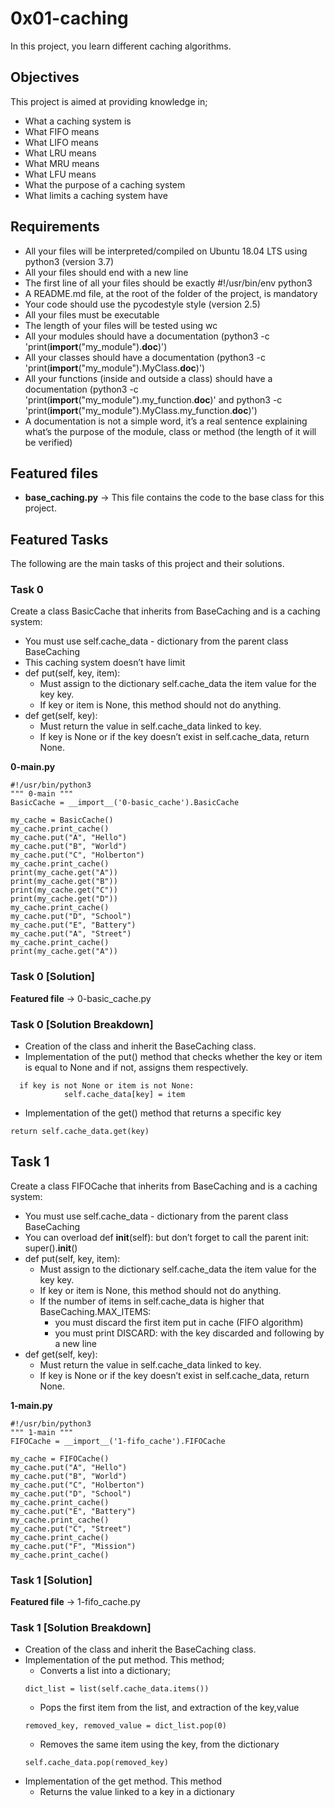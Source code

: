 # 0x01-caching
In this project, you learn different caching algorithms.

## Objectives
This project is aimed at providing knowledge in;
- What a caching system is
- What FIFO means
- What LIFO means
- What LRU means
- What MRU means
- What LFU means
- What the purpose of a caching system
- What limits a caching system have

## Requirements
- All your files will be interpreted/compiled on Ubuntu 18.04 LTS using python3 (version 3.7)
- All your files should end with a new line
- The first line of all your files should be exactly #!/usr/bin/env python3
- A README.md file, at the root of the folder of the project, is mandatory
- Your code should use the pycodestyle style (version 2.5)
- All your files must be executable
- The length of your files will be tested using wc
- All your modules should have a documentation (python3 -c 'print(__import__("my_module").__doc__)')
- All your classes should have a documentation (python3 -c 'print(__import__("my_module").MyClass.__doc__)')
- All your functions (inside and outside a class) should have a documentation (python3 -c 'print(__import__("my_module").my_function.__doc__)' and python3 -c 'print(__import__("my_module").MyClass.my_function.__doc__)')
- A documentation is not a simple word, it’s a real sentence explaining what’s the purpose of the module, class or method (the length of it will be verified)

## Featured files
- **base_caching.py** -> This file contains the code to the base class for this project.

## Featured Tasks
The following are the main tasks of this project and their solutions.

### Task 0
Create a class BasicCache that inherits from BaseCaching and is a caching system:

- You must use self.cache_data - dictionary from the parent class BaseCaching
- This caching system doesn’t have limit
- def put(self, key, item):
	- Must assign to the dictionary self.cache_data the item value for the key key.
	- If key or item is None, this method should not do anything.
- def get(self, key):
	- Must return the value in self.cache_data linked to key.
	- If key is None or if the key doesn’t exist in self.cache_data, return None.
  
  

**0-main.py**
  
```
#!/usr/bin/python3
""" 0-main """
BasicCache = __import__('0-basic_cache').BasicCache

my_cache = BasicCache()
my_cache.print_cache()
my_cache.put("A", "Hello")
my_cache.put("B", "World")
my_cache.put("C", "Holberton")
my_cache.print_cache()
print(my_cache.get("A"))
print(my_cache.get("B"))
print(my_cache.get("C"))
print(my_cache.get("D"))
my_cache.print_cache()
my_cache.put("D", "School")
my_cache.put("E", "Battery")
my_cache.put("A", "Street")
my_cache.print_cache()
print(my_cache.get("A"))
```


### Task 0 [Solution]
**Featured file** -> 0-basic_cache.py

### Task 0 [Solution Breakdown]
- Creation of the class and inherit the BaseCaching class.
- Implementation of the put() method that checks whether the key or item is equal to None and if not, assigns them respectively.
```
  if key is not None or item is not None:
            self.cache_data[key] = item
```
- Implementation of the get() method that returns a specific key
```
return self.cache_data.get(key)
```

## Task 1
Create a class FIFOCache that inherits from BaseCaching and is a caching system:

- You must use self.cache_data - dictionary from the parent class BaseCaching
- You can overload def __init__(self): but don’t forget to call the parent init: super().__init__()
- def put(self, key, item):
	- Must assign to the dictionary self.cache_data the item value for the key key.
	- If key or item is None, this method should not do anything.
	- If the number of items in self.cache_data is higher that BaseCaching.MAX_ITEMS:
		- you must discard the first item put in cache (FIFO algorithm)
		- you must print DISCARD: with the key discarded and following by a new line
- def get(self, key):
	- Must return the value in self.cache_data linked to key.
	- If key is None or if the key doesn’t exist in self.cache_data, return None.
  
  

**1-main.py**
  
```
#!/usr/bin/python3
""" 1-main """
FIFOCache = __import__('1-fifo_cache').FIFOCache

my_cache = FIFOCache()
my_cache.put("A", "Hello")
my_cache.put("B", "World")
my_cache.put("C", "Holberton")
my_cache.put("D", "School")
my_cache.print_cache()
my_cache.put("E", "Battery")
my_cache.print_cache()
my_cache.put("C", "Street")
my_cache.print_cache()
my_cache.put("F", "Mission")
my_cache.print_cache()
```

### Task 1 [Solution]
**Featured file** -> 1-fifo_cache.py

### Task 1 [Solution Breakdown]
- Creation of the class and inherit the BaseCaching class. 
- Implementation of the put method. This method;
	- Converts a list into a dictionary;
	```
	dict_list = list(self.cache_data.items())
	```
	- Pops the first item from the list, and extraction of the key,value
	```
	removed_key, removed_value = dict_list.pop(0)
	```
	- Removes the same item using the key, from the dictionary
	```
	self.cache_data.pop(removed_key)
	```
- Implementation of the get method. This method 
	- Returns the value linked to a key in a dictionary

